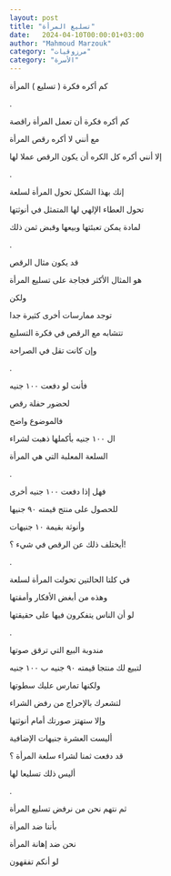 ```yaml
---
layout: post
title: "تسليع المرأة"
date:   2024-04-10T00:00:01+03:00
author: "Mahmoud Marzouk"
category: "مرزوقيات"
category: "الأسرة"
---
```



كم أكره فكرة ( تسليع ) المرأة

.

كم أكره فكرة أن تعمل المرأة راقصة

مع أنني لا أكره رقص المرأة

إلا أنني أكره كل الكره أن يكون الرقص عملا لها

.

إنك بهذا الشكل تحول المرأة لسلعة

تحول العطاء الإلهي لها المتمثل في أنوثتها

لمادة يمكن تعبئتها وبيعها وقبض ثمن ذلك

.

قد يكون مثال الرقص

هو المثال الأكثر فجاجة على تسليع المرأة

ولكن

توجد ممارسات أخرى كثيرة جدا

تتشابه مع الرقص في فكرة التسليع

وإن كانت تقل في الصراحة

.

فأنت لو دفعت ١٠٠ جنيه

لحضور حفلة رقص

فالموضوع واضح

ال ١٠٠ جنيه بأكملها ذهبت لشراء

السلعة المعلبة التي هي المرأة

.

فهل إذا دفعت ١٠٠ جنيه أخرى

للحصول على منتج قيمته ٩٠ جنيها

وأنوثة بقيمة ١٠ جنيهات

أيختلف ذلك عن الرقص في شيء ؟!

.

في كلتا الحالتين تحولت المرأة لسلعة

وهذه من أبغض الأفكار وأمقتها

لو أن الناس يتفكرون فيها على حقيقتها

.

مندوبة البيع التي ترقق صوتها

لتبيع لك منتجا قيمته ٩٠ جنيه ب ١٠٠ جنيه

ولكنها تمارس عليك سطوتها

لتشعرك بالإحراج من رفض الشراء

وإلا ستهتز صورتك أمام أنوثتها

أليست العشرة جنيهات الإضافية

قد دفعت ثمنا لشراء سلعة المرأة ؟

أليس ذلك تسليعا لها

.

ثم نتهم نحن من نرفض تسليع المرأة

بأننا ضد المرأة

نحن ضد إهانة المرأة

لو أنكم تفقهون
